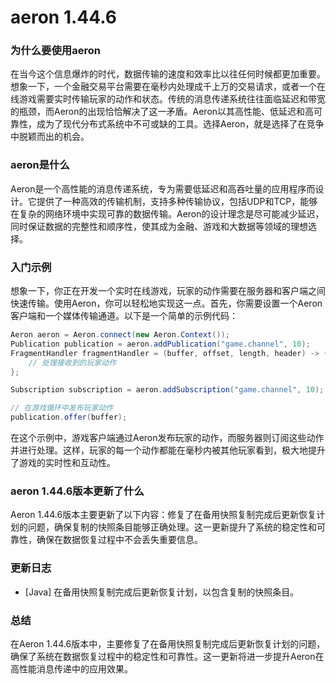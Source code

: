 # aeron 1.44.6
### 为什么要使用aeron

在当今这个信息爆炸的时代，数据传输的速度和效率比以往任何时候都更加重要。想象一下，一个金融交易平台需要在毫秒内处理成千上万的交易请求，或者一个在线游戏需要实时传输玩家的动作和状态。传统的消息传递系统往往面临延迟和带宽的瓶颈，而Aeron的出现恰恰解决了这一矛盾。Aeron以其高性能、低延迟和高可靠性，成为了现代分布式系统中不可或缺的工具。选择Aeron，就是选择了在竞争中脱颖而出的机会。

### aeron是什么

Aeron是一个高性能的消息传递系统，专为需要低延迟和高吞吐量的应用程序而设计。它提供了一种高效的传输机制，支持多种传输协议，包括UDP和TCP，能够在复杂的网络环境中实现可靠的数据传输。Aeron的设计理念是尽可能减少延迟，同时保证数据的完整性和顺序性，使其成为金融、游戏和大数据等领域的理想选择。

### 入门示例

想象一下，你正在开发一个实时在线游戏，玩家的动作需要在服务器和客户端之间快速传输。使用Aeron，你可以轻松地实现这一点。首先，你需要设置一个Aeron客户端和一个媒体传输通道。以下是一个简单的示例代码：

```java
Aeron aeron = Aeron.connect(new Aeron.Context());
Publication publication = aeron.addPublication("game.channel", 10);
FragmentHandler fragmentHandler = (buffer, offset, length, header) -> {
    // 处理接收到的玩家动作
};

Subscription subscription = aeron.addSubscription("game.channel", 10);

// 在游戏循环中发布玩家动作
publication.offer(buffer);
```

在这个示例中，游戏客户端通过Aeron发布玩家的动作，而服务器则订阅这些动作并进行处理。这样，玩家的每一个动作都能在毫秒内被其他玩家看到，极大地提升了游戏的实时性和互动性。

### aeron 1.44.6版本更新了什么

Aeron 1.44.6版本主要更新了以下内容：修复了在备用快照复制完成后更新恢复计划的问题，确保复制的快照条目能够正确处理。这一更新提升了系统的稳定性和可靠性，确保在数据恢复过程中不会丢失重要信息。

### 更新日志

- [Java] 在备用快照复制完成后更新恢复计划，以包含复制的快照条目。

### 总结

在Aeron 1.44.6版本中，主要修复了在备用快照复制完成后更新恢复计划的问题，确保了系统在数据恢复过程中的稳定性和可靠性。这一更新将进一步提升Aeron在高性能消息传递中的应用效果。